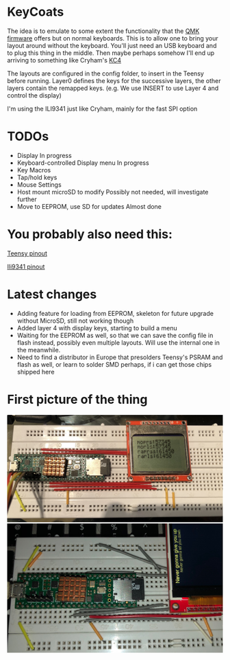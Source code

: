 # KeyCoats

The idea is to emulate to some extent the functionality that the [QMK firmware](https://github.com/qmk/qmk_firmware) offers but on normal keyboards.
This is to allow one to bring your layout around without the keyboard.
You'll just need an USB keyboard and to plug this thing in the middle.
Then maybe perhaps somehow I'll end up arriving to something like Cryham's [KC4](https://github.com/cryham/kc4/)

The layouts are configured in the config folder, to insert in the Teensy before running.
Layer0 defines the keys for the successive layers, the other layers contain the remapped keys.
(e.g. We use INSERT to use Layer 4 and control the display)

I'm using the ILI9341 just like Cryham, mainly for the fast SPI option

# TODOs

+ Display					In progress
+ Keyboard-controlled Display menu		In progress
+ Key Macros
+ Tap/hold keys
+ Mouse Settings
+ Host mount microSD to modify			Possibly not needed, will investigate further 
+ Move to EEPROM, use SD for updates		Almost done

# You probably also need this:

[Teensy pinout](https://www.pjrc.com/teensy/pinout.html#:~:text=Teensy%204.1)

[Ili9341 pinout](https://thesolaruniverse.files.wordpress.com/2021/03/092_figure_04_96_dpi.png)

# Latest changes

- Adding feature for loading from EEPROM, skeleton for future upgrade without MicroSD, still not working though
- Added layer 4 with display keys, starting to build a menu
- Waiting for the EEPROM as well, so that we can save the config file in flash instead, possibly even multiple layouts. Will use the internal one in the meanwhile.
- Need to find a distributor in Europe that presolders Teensy's PSRAM and flash as well, or learn to solder SMD perhaps, if i can get those chips shipped here

# First picture of the thing
![Thing](./images/IMG_0420.jpg)
![Thing2](./images/IMG_0430.jpg)